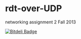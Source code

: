 rdt-over-UDP
============

networking assignment 2 Fall 2013

[![Bitdeli Badge](https://d2weczhvl823v0.cloudfront.net/leonardo7/rdt-over-udp/trend.png)](https://bitdeli.com/free "Bitdeli Badge")
